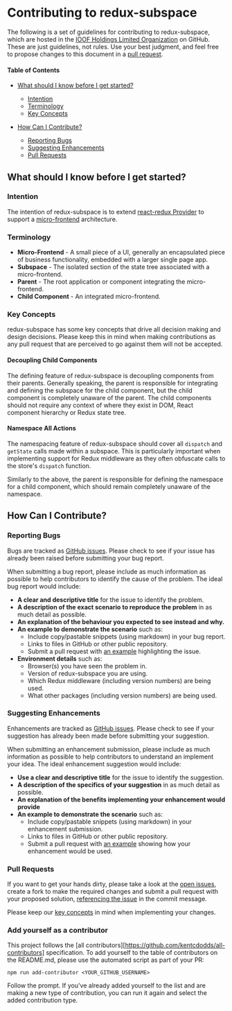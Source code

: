 # Contributing to redux-subspace

The following is a set of guidelines for contributing to redux-subspace, which are hosted in the [IOOF Holdings Limited Organization](https://github.com/ioof-holdings) on GitHub.
These are just guidelines, not rules. Use your best judgment, and feel free to propose changes to this document in a [pull request](#pull-requests).

#### Table of Contents

* [What should I know before I get started?](#what-should-i-know-before-i-get-started)
  * [Intention](#intention)
  * [Terminology](#terminology)
  * [Key Concepts](#key-concepts)

* [How Can I Contribute?](#how-can-i-contribute)
  * [Reporting Bugs](#reporting-bugs)
  * [Suggesting Enhancements](#suggesting-enhancements)
  * [Pull Requests](#pull-requests)

## What should I know before I get started?

### Intention

The intention of redux-subspace is to extend [react-redux Provider](https://github.com/reactjs/react-redux/blob/master/src/components/Provider.js) to support a [micro-frontend](https://www.thoughtworks.com/radar/techniques/micro-frontends) architecture.

### Terminology

* **Micro-Frontend** - A small piece of a UI, generally an encapsulated piece of business functionality, embedded with a larger single page app.
* **Subspace** - The isolated section of the state tree associated with a micro-frontend.
* **Parent** - The root application or component integrating the micro-frontend.
* **Child Component** - An integrated micro-frontend.

### Key Concepts

redux-subspace has some key concepts that drive all decision making and design decisions.  Please keep this in mind when making contributions as any pull request that are perceived to go against them will not be accepted.

#### Decoupling Child Components

The defining feature of redux-subspace is decoupling components from their parents.  Generally speaking, the parent is responsible for integrating and defining the subspace for the child component, but the child component is completely unaware of the parent.  The child components should not require any context of where they exist in DOM, React component hierarchy or Redux state tree.

#### Namespace All Actions

The namespacing feature of redux-subspace should cover all `dispatch` and `getState` calls made within a subspace.  This is particularly important when implementing support for Redux middleware as they often obfuscate calls to the store's `dispatch` function.

Similarly to the above, the parent is responsible for defining the namespace for a child component, which should remain completely unaware of the namespace.

## How Can I Contribute?

### Reporting Bugs

Bugs are tracked as [GitHub issues](https://github.com/ioof-holdings/redux-subspace/issues).  Please check to see if your issue has already been raised before submitting your bug report.

When submitting a bug report, please include as much information as possible to help contributors to identify the cause of the problem.  The ideal bug report would include:

* **A clear and descriptive title** for the issue to identify the problem.
* **A description of the exact scenario to reproduce the problem** in as much detail as possible.
* **An explanation of the behaviour you expected to see instead and why.**
* **An example to demonstrate the scenario** such as:
  * Include copy/pastable snippets (using markdown) in your bug report.
  * Links to files in GitHub or other public repository.
  * Submit a pull request with [an example](/examples) highlighting the issue.
* **Environment details** such as:
  * Browser(s) you have seen the problem in.
  * Version of redux-subspace you are using.
  * Which Redux middleware (including version numbers) are being used.
  * What other packages (including version numbers) are being used.

### Suggesting Enhancements

Enhancements are tracked as [GitHub issues](https://github.com/ioof-holdings/redux-subspace/issues).  Please check to see if your suggestion has already been made before submitting your suggestion.

When submitting an enhancement submission, please include as much information as possible to help contributors to understand an implement your idea.  The ideal enhancement suggestion would include:

* **Use a clear and descriptive title** for the issue to identify the suggestion.
* **A description of the specifics of your suggestion** in as much detail as possible.
* **An explanation of the benefits implementing your enhancement would provide**
* **An example to demonstrate the scenario** such as:
  * Include copy/pastable snippets (using markdown) in your enhancement submission.
  * Links to files in GitHub or other public repository.
  * Submit a pull request with [an example](/examples) showing how your enhancement would be used.

### Pull Requests

If you want to get your hands dirty, please take a look at the [open issues](https://github.com/ioof-holdings/redux-subspace/issues?q=is%3Aissue%20is%3Aopen), create a fork to make the required changes and submit a pull request with your proposed solution, [referencing the issue](https://help.github.com/articles/closing-issues-via-commit-messages/) in the commit message.

Please keep our [key concepts](#key-concepts) in mind when implementing your changes.

### Add yourself as a contributor

This project follows the [all contributors][https://github.com/kentcdodds/all-contributors] specification. To add yourself to the table of
contributors on the README.md, please use the automated script as part of your PR:

```console
npm run add-contributor <YOUR_GITHUB_USERNAME>
```

Follow the prompt. If you've already added yourself to the list and are making a new type of contribution, you can run
it again and select the added contribution type.
